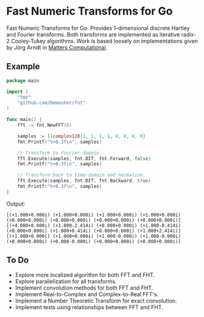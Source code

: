 # Fast Numeric Transforms for Go
Fast Numeric Transforms for Go. Provides 1-dimensional discrete Hartley and Fourier transforms. Both transforms are implemented as iterative radix-2 Cooley-Tukey algorithms. Work is based loosely on implementations given by Jörg Arndt in [Matters Computational](http://www.jjj.de/fxt/#fxtbook).

## Example

```Go
package main

import (
	"fmt"
	"github.com/bemasher/fnt"
)

func main() {
	fft := fnt.NewFFT(8)

	samples := []complex128{1, 1, 1, 1, 0, 0, 0, 0}
	fmt.Printf("%+0.3f\n", samples)

	// Transform to Fourier domain.
	fft.Execute(samples, fnt.DIT, fnt.Forward, false)
	fmt.Printf("%+0.3f\n", samples)

	// Transform back to time-domain and normalize.
	fft.Execute(samples, fnt.DIT, fnt.Backward, true)
	fmt.Printf("%+0.3f\n", samples)
}
```

Output:
```
[(+1.000+0.000i) (+1.000+0.000i) (+1.000+0.000i) (+1.000+0.000i) (+0.000+0.000i) (+0.000+0.000i) (+0.000+0.000i) (+0.000+0.000i)]
[(+4.000+0.000i) (+1.000-2.414i) (+0.000+0.000i) (+1.000-0.414i) (+0.000+0.000i) (+1.000+0.414i) (+0.000+0.000i) (+1.000+2.414i)]
[(+1.000+0.000i) (+1.000+0.000i) (+1.000-0.000i) (+1.000-0.000i) (+0.000+0.000i) (+0.000-0.000i) (+0.000+0.000i) (+0.000+0.000i)]
```

## To Do
 * Explore more localized algorithm for both FFT and FHT.
 * Explore parallelization for all transforms.
 * Implement convolution methods for both FFT and FHT.
 * Implement Real-to-Complex and Complex-to-Real FFT's.
 * Implement a Number Theoretic Transform for exact convolution.
 * Implement tests using relationships between FFT and FHT.
